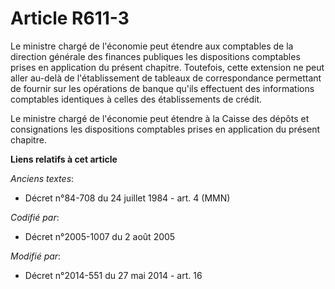 # Article R611-3

Le ministre chargé de l'économie peut étendre aux  comptables de la direction générale des finances publiques les
dispositions comptables prises en application du présent chapitre. Toutefois, cette extension ne peut aller au-delà de
l'établissement de tableaux de correspondance permettant de fournir sur les opérations de banque qu'ils effectuent des
informations comptables identiques à celles des établissements de crédit. 

Le ministre chargé de l'économie peut étendre à la Caisse des dépôts et consignations les dispositions comptables prises en
application du présent chapitre.

**Liens relatifs à cet article**

_Anciens textes_:

  - Décret n°84-708 du 24 juillet 1984 - art. 4 (MMN)

_Codifié par_:

  - Décret n°2005-1007 du 2 août 2005

_Modifié par_:

  - Décret n°2014-551 du 27 mai 2014 - art. 16
